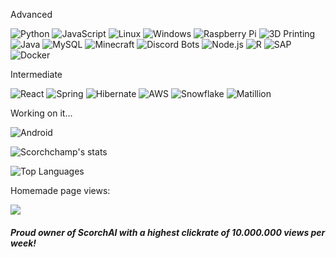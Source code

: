 Advanced

![Python](https://img.shields.io/badge/-Python-000?&logo=Python&style=for-the-badge&labelColor=555555&color=333333)
![JavaScript](https://img.shields.io/badge/-JavaScript-000?&logo=JavaScript&style=for-the-badge&labelColor=111111&color=333333)
![Linux](https://img.shields.io/badge/-Linux-000?&logo=Linux&style=for-the-badge&labelColor=222222&color=333333)
![Windows](https://img.shields.io/badge/-Windows-000?&logo=windows&style=for-the-badge&labelColor=555555&color=333333)
![Raspberry Pi](https://img.shields.io/badge/-Raspberry%20Pi-000?&logo=raspberrypi&style=for-the-badge&labelColor=c7053d&color=333333)
![3D Printing](https://img.shields.io/badge/-3D%20printing-000?&logo=Ender3Pro&style=for-the-badge&color=333333)
![Java](https://img.shields.io/badge/-Java-000?&logo=oracle&style=for-the-badge&labelColor=EEBA4C&color=333333)
![MySQL](https://img.shields.io/badge/-MySQL-000?&logo=MySQL&style=for-the-badge&labelColor=F29111&color=333333)
![Minecraft](https://img.shields.io/badge/-Minecraft-000?&logo=Minecraft&style=for-the-badge&labelColor=555555&color=333333)
![Discord Bots](https://img.shields.io/badge/-Discord%20Bots-000?&logo=Discord&style=for-the-badge&labelColor=2C2F33&color=333333)
![Node.js](https://img.shields.io/badge/-Node.js-000?&logo=node.js&style=for-the-badge&labelColor=303030&color=333333)
![R](https://img.shields.io/badge/-RScript-000?&logo=R&style=for-the-badge&labelColor=3333ff&color=333333)
![SAP](https://img.shields.io/badge/-SAP-000?&logo=SAP&style=for-the-badge&labelColor=ffffff&color=333333)
![Docker](https://img.shields.io/badge/-Docker-000?&logo=docker&style=for-the-badge&labelColor=ffffff&color=333333)

Intermediate

![React](https://img.shields.io/badge/-React-000?&logo=React&style=for-the-badge&labelColor=333333&color=333333)
![Spring](https://img.shields.io/badge/-Spring-000?&logo=Spring&style=for-the-badge&labelColor=333333&color=333333)
![Hibernate](https://img.shields.io/badge/-Hibernate-000?&logo=Hibernate&style=for-the-badge&labelColor=333333&color=333333)
![AWS](https://img.shields.io/badge/-AWS-000?&logo=Amazon-AWS&logoColor=F90&style=for-the-badge&labelColor=333333&color=333333)
![Snowflake](https://img.shields.io/badge/-Snowflake-000?&logo=Snowflake&style=for-the-badge&labelColor=333333&color=333333)
![Matillion](https://img.shields.io/badge/-Matillion-000?&logo=Matillion&logoColor=0f0&style=for-the-badge&labelColor=333333&color=333333)

Working on it...

![Android](https://img.shields.io/badge/-ADB-000?&logo=Android&style=for-the-badge&labelColor=333333&color=333333)
<br>

![Scorchchamp's stats](https://github-readme-stats.vercel.app/api?username=scorchchamp&show_icons=true&theme=gruvbox)

![Top Languages](https://github-readme-stats.vercel.app/api/top-langs/?username=scorchchamp&theme=gruvbox&langs_count=8)

Homemade page views:

![](https://counter.scorchchamp.com/counter?username=ScorchChamp)

##### Proud owner of ScorchAI with a highest clickrate of 10.000.000 views per week!
